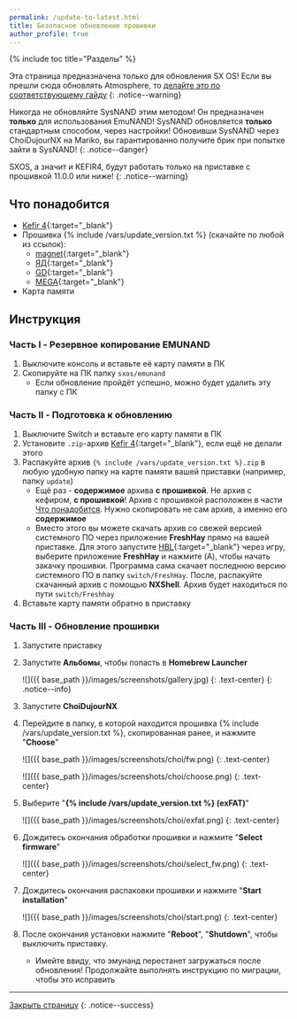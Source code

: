 ```yaml
---
permalink: /update-to-latest.html
title: Безопасное обновление прошивки 
author_profile: true
---
```

{% include toc title="Разделы" %}

Эта страница предназначена только для обновления SX OS! Если вы прешли сюда обновлять Atmosphere, то [делайте это по соответствующему гайду](https://switch.customfw.xyz/update-to-latest)
{: .notice--warning}

Никогда не обновляйте SysNAND этим методом! Он предназначен **только** для использования EmuNAND! SysNAND обновляется **только** стандартным способом, через настройки! Обновивши SysNAND через ChoiDujourNX на Mariko, вы гарантированно получите брик при попытке зайти в SysNAND! 
{: .notice--danger}

SXOS, а значит и KEFIR4, будут работать только на приставке с прошивкой 11.0.0 или ниже!
{: .notice--warning} 

## Что понадобится

* [Kefir 4](https://github.com/rashevskyv/kefir/releases/tag/491){:target="_blank"}
* Прошивка {% include /vars/update_version.txt %} (скачайте по любой из ссылок):
	* [magnet](magnet:?xt=urn:btih:AED6927F84C7B6CA2D1ABC3C5D999BBBC2D412A1&dn=12.0.2.zip&tr=udp%3a%2f%2ftracker.openbittorrent.com%3a80%2fannounce){:target="_blank"}
	* [ЯД](https://disk.yandex.ua/d/_sQKmDWLS4z7XQ){:target="_blank"}
	* [GD](https://drive.google.com/file/d/1tYFqYN9a2y5Q-t5m5Jf61BzcvrapdgFa){:target="_blank"}
	* [MEGA](https://mega.nz/file/oWhlWKCT#zB6Ak80IuD0716RqOakPIZsfiylOd-JGsVdn4eHiTsA){:target="_blank"}
* Карта памяти 

## Инструкция

### Часть I - Резервное копирование EMUNAND

1. Выключите консоль и вставьте её карту памяти в ПК
1. Скопируйте на ПК папку `sxos/emunand`
	* Если обновление пройдёт успешно, можно будет удалить эту папку с ПК

### Часть II - Подготовка к обновлению

1. Выключите Switch и вставьте его карту памяти в ПК
1. Установите `.zip`-архив [Kefir 4](https://github.com/rashevskyv/kefir/releases/tag/491){:target="_blank"}, если ещё не делали этого
1. Распакуйте архив `{% include /vars/update_version.txt %}.zip` в любую удобную папку на карте памяти вашей приставки (например, папку `update`)
	* Ещё раз - **содержимое** архива **с прошивкой**. Не архив с кефиром, **с прошивкой**! Архив с прошивкой расположен в части [Что понадобится](#что-понадобится). Нужно скопировать не сам архив, а именно его **содержимое**
	* Вместо этого вы можете скачать архив со свежей версией системного ПО через приложение **FreshHay** прямо на вашей приставке. Для этого запустите [HBL](hbl){:target="_blank"} через игру, выберите приложение **FreshHay** и нажмите (A), чтобы начать закачку прошивки. Программа сама скачает последнюю версию системного ПО в папку `switch/FreshHay`. После, распакуйте скачанный архив с помощью **NXShell**. Архив будет находиться по пути `switch/Freshhay`
1. Вставьте карту памяти обратно в приставку

### Часть III - Обновление прошивки

1. Запустите приставку
1. Запустите **Альбомы**, чтобы попасть в **Homebrew Launcher**

    ![]({{ base_path }}/images/screenshots/gallery.jpg) 
    {: .text-center}
    {: .notice--info}

1. Запустите **ChoiDujourNX**
1. Перейдите в папку, в которой находится прошивка {% include /vars/update_version.txt %}, скопированная ранее, и нажмите "**Choose**"

	![]({{ base_path }}/images/screenshots/choi/fw.png)
	{: .text-center}

	![]({{ base_path }}/images/screenshots/choi/choose.png)
	{: .text-center}

1. Выберите "**{% include /vars/update_version.txt %} (exFAT)**"

	![]({{ base_path }}/images/screenshots/choi/exfat.png)
	{: .text-center}

1. Дождитесь окончания обработки прошивки и нажмите "**Select firmware**"
	
	![]({{ base_path }}/images/screenshots/choi/select_fw.png)
	{: .text-center}

1. Дождитесь окончания распаковки прошивки и нажмите "**Start installation**"
	
	![]({{ base_path }}/images/screenshots/choi/start.png)
	{: .text-center}

1. После окончания установки нажмите "**Reboot**", "**Shutdown**", чтобы выключить приставку. 
	* Имейте ввиду, что эмунанд перестанет загружаться после обновления! Продолжайте выполнять инструкцию по миграции, чтобы это исправить

___

[Закрыть страницу](javascript:window.close();)
{: .notice--success}